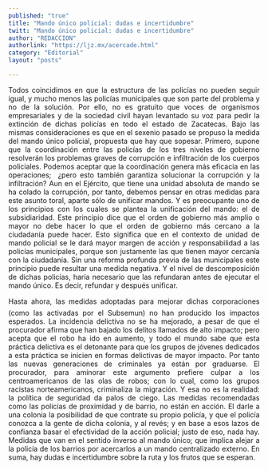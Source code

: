 ```yaml
---
published: "true"
title: "Mando único policial: dudas e incertidumbre"
twitt: "Mando único policial: dudas e incertidumbre"
author: "REDACCION"
authorlink: "https://ljz.mx/acercade.html"
category: "Editorial"
layout: "posts"

---
```


<p style="text-align: justify;">
  Todos coincidimos en que la estructura de las policías no pueden seguir igual, y mucho menos las policías municipales que son parte del problema y no de la solución. Por ello, no es gratuito que voces de organismos empresariales y de la sociedad civil hayan levantado su voz para pedir la extinción de dichas policías en todo el estado de Zacatecas. Bajo las mismas consideraciones es que en el sexenio pasado se propuso la medida del mando único policial, propuesta que hay que sopesar. Primero, supone que la coordinación entre las policías de los tres niveles de gobierno resolverán los problemas graves de corrupción e infiltración de los cuerpos policiales. Podemos aceptar que la coordinación genera más eficacia en las operaciones;  ¿pero esto también garantiza solucionar la corrupción y la infiltración? Aun en el Ejército, que tiene una unidad absoluta de mando se ha colado la corrupción, por tanto, debemos pensar en otras medidas para este asunto toral, aparte sólo de unificar mandos. Y es preocupante uno de los principios con los cuales se plantea la unificación del mando: el de subsidiaridad. Este principio dice que el orden de gobierno más amplio o mayor no debe hacer lo que el orden de gobierno más cercano a la ciudadanía puede hacer. Esto significa que en el contexto de unidad de mando policial se le dará mayor margen de acción y responsabilidad a las policías municipales, porque son justamente las que tienen mayor cercanía con la ciudadanía. Sin una reforma profunda previa de las municipales este principio puede resultar una medida negativa. Y el nivel de descomposición de dichas policías, haría necesario que las refundaran antes de ejecutar el mando único. Es decir, refundar y después unificar.
</p>

<p style="text-align: justify;">
  Hasta ahora, las medidas adoptadas para mejorar dichas corporaciones (como las activadas por el Subsemun) no han producido los impactos esperados. La incidencia delictiva no se ha mejorado, a pesar de que el procurador afirma que han bajado los delitos llamados de alto impacto; pero acepta que el robo ha ido en aumento, y todo el mundo sabe que esta práctica delictiva es el detonante para que los grupos de jóvenes dedicados a esta práctica se inicien en formas delictivas de mayor impacto. Por tanto las nuevas generaciones de criminales ya están por graduarse. El procurador, para aminorar este argumento prefiere culpar a los centroamericanos de las olas de robos; con lo cual, como los grupos racistas norteamericanos, criminaliza la migración. Y esa no es la realidad: la política de seguridad da palos de ciego. Las medidas recomendadas como las policías de proximidad y de barrio, no están en acción. El darle a una colonia la posibilidad de que contrate su propio policía, y que el policía conozca a la gente de dicha colonia, y al revés; y en base a esos lazos de confianza basar el efectividad de la acción policial; justo de eso, nada hay. Medidas que van en el sentido inverso al mando único; que implica alejar a la policía de los barrios por acercarlos a un mando centralizado externo. En suma, hay dudas e incertidumbre sobre la ruta y los frutos que se esperan.
</p>
